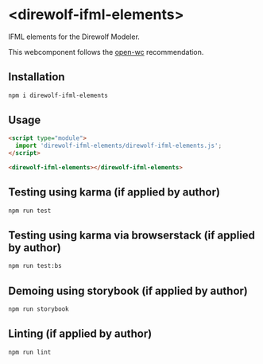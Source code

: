 # \<direwolf-ifml-elements>

IFML elements for the Direwolf Modeler.

This webcomponent follows the [open-wc](https://github.com/open-wc/open-wc) recommendation.

## Installation
```bash
npm i direwolf-ifml-elements
```

## Usage
```html
<script type="module">
  import 'direwolf-ifml-elements/direwolf-ifml-elements.js';
</script>

<direwolf-ifml-elements></direwolf-ifml-elements>
```

## Testing using karma (if applied by author)
```bash
npm run test
```

## Testing using karma via browserstack (if applied by author)
```bash
npm run test:bs
```

## Demoing using storybook (if applied by author)
```bash
npm run storybook
```

## Linting (if applied by author)
```bash
npm run lint
```
